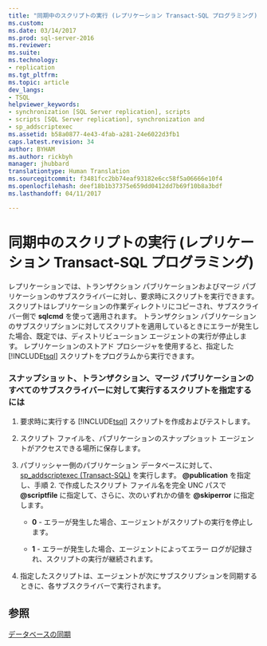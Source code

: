 ```yaml
---
title: "同期中のスクリプトの実行 (レプリケーション Transact-SQL プログラミング) | Microsoft Docs"
ms.custom: 
ms.date: 03/14/2017
ms.prod: sql-server-2016
ms.reviewer: 
ms.suite: 
ms.technology:
- replication
ms.tgt_pltfrm: 
ms.topic: article
dev_langs:
- TSQL
helpviewer_keywords:
- synchronization [SQL Server replication], scripts
- scripts [SQL Server replication], synchronization and
- sp_addscriptexec
ms.assetid: b58a0877-4e43-4fab-a281-24e6022d3fb1
caps.latest.revision: 34
author: BYHAM
ms.author: rickbyh
manager: jhubbard
translationtype: Human Translation
ms.sourcegitcommit: f3481fcc2bb74eaf93182e6cc58f5a06666e10f4
ms.openlocfilehash: deef18b1b37375e659dd0412dd7b69f10b8a3bdf
ms.lasthandoff: 04/11/2017

---
```

# <a name="execute-scripts-during-synchronization-replication-transact-sql-programming"></a>同期中のスクリプトの実行 (レプリケーション Transact-SQL プログラミング)
  レプリケーションでは、トランザクション パブリケーションおよびマージ パブリケーションのサブスクライバーに対し、要求時にスクリプトを実行できます。 スクリプトはレプリケーションの作業ディレクトリにコピーされ、サブスクライバー側で **sqlcmd** を使って適用されます。 トランザクション パブリケーションのサブスクリプションに対してスクリプトを適用しているときにエラーが発生した場合、既定では、ディストリビューション エージェントの実行が停止します。 レプリケーションのストアド プロシージャを使用すると、指定した [!INCLUDE[tsql](../../includes/tsql-md.md)] スクリプトをプログラムから実行できます。  
  
### <a name="to-specify-a-script-to-run-for-all-subscribers-to-a-snapshot-transactional-or-merge-publication"></a>スナップショット、トランザクション、マージ パブリケーションのすべてのサブスクライバーに対して実行するスクリプトを指定するには  
  
1.  要求時に実行する [!INCLUDE[tsql](../../includes/tsql-md.md)] スクリプトを作成およびテストします。  
  
2.  スクリプト ファイルを、パブリケーションのスナップショット エージェントがアクセスできる場所に保存します。  
  
3.  パブリッシャー側のパブリケーション データベースに対して、[sp_addscriptexec &#40;Transact-SQL&#41;](../../relational-databases/system-stored-procedures/sp-addscriptexec-transact-sql.md) を実行します。 **@publication** を指定し、手順 2. で作成したスクリプト ファイル名を完全 UNC パスで **@scriptfile** に指定して、さらに、次のいずれかの値を **@skiperror** に指定します。  
  
    -   **0** - エラーが発生した場合、エージェントがスクリプトの実行を停止します。  
  
    -   **1** - エラーが発生した場合、エージェントによってエラー ログが記録され、スクリプトの実行が継続されます。  
  
4.  指定したスクリプトは、エージェントが次にサブスクリプションを同期するときに、各サブスクライバーで実行されます。  
  
## <a name="see-also"></a>参照  
 [データベースの同期](../../relational-databases/replication/synchronize-data.md)  
  
  
